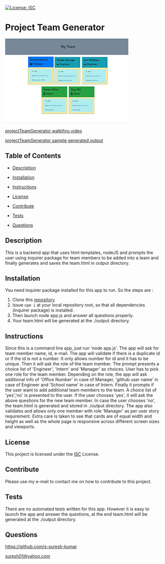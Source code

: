 [![License: ISC](https://img.shields.io/badge/License-ISC-blue.svg)](https://opensource.org/licenses/ISC)

# Project Team Generator

[![Thumbnail](assets/images/projectTeamGenerator-thumb.JPG)](https://github.com/s-suresh-kumar/projectTeamGenerator)

[projectTeamGenerator walkthru video](https://drive.google.com/file/d/1nPlVIOv2-6reW6Xy9XvoDHafyBFrlbt6/view?usp=sharing)

[projectTeamGenerator sample generated output](https://s-suresh-kumar.github.io/projectTeamGenerator/output/team.html)

## Table of Contents

- [Description](#Description)

- [Installation](#Installation)

- [Instructions](#Instructions)

- [License](#License)

- [Contribute](#Contribute)

- [Tests](#Tests)

- [Questions](#Questions)

## Description

This is a backend app that uses html templates, nodeJS and prompts the user using inquirer package for team members to be added into a team and finally generates and saves the team.html in output directory.

## Installation

You need inquirer package installed for this app to run. So the steps are :

1. Clone this [repository](https://github.com/s-suresh-kumar/projectTeamGenerator)
2. Issue `npm i` at your local repository root, so that all dependencies (inquirer package) is installed.
3. Then launch node app.js and answer all questions properly.
4. Your team.html will be generated at the ./output directory.

## Instructions

Since this is a command line app, just run 'node app.js'. The app will ask for team member name, id, e-mail. The app will validate if there is a duplicate id or if the id is not a number. It only allows number for id and it has to be unique. Then it will ask the role of the team member. The prompt presents a choice list of 'Engineer', 'Intern' and 'Manager' as choices. User has to pick one role for the team member. Depending on the role, the app will ask additional info of 'Office Number' in case of Manager, 'github user name' in case of Engineer and 'School name' in case of Intern. Finally it prompts if the user want to add additional team members to the team. A choice list of 'yes','no' is presented to the user. If the user chooses 'yes', it will ask the above questions for the new team member. In case the user chooses 'no', the team.html is generated and stored in ./output directory.
The app also validates and allows only one member with role 'Manager' as per user story requirement. Extra care is taken to see that cards are of equal width and height as well as the whole page is responsive across different screen sizes and viewports.

## License

This project is licensed under the [ISC](https://opensource.org/licenses/ISC) License.

## Contribute

Please use my e-mail to contact me on how to contribute to this project.

## Tests

There are no automated tests written for this app. However it is easy to launch the app and answer the questions, at the end team.html will be generated at the ./output directory.

## Questions

https://github.com/s-suresh-kumar

suresh01@yahoo.com

